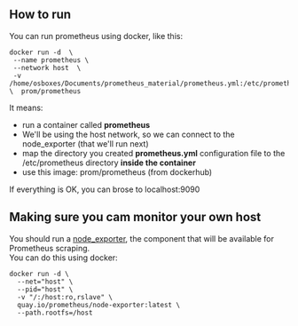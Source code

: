 ## How to run

You can run prometheus using docker, like this:
```
docker run -d  \
 --name prometheus \
 --network host  \
 -v /home/osboxes/Documents/prometheus_material/prometheus.yml:/etc/prometheus/prometheus.yml \  prom/prometheus
```
It means:
- run a container called **prometheus**
- We'll be using the host network, so we can connect to the node_exporter (that we'll run next)
- map the directory you created **prometheus.yml** configuration file to the /etc/prometheus directory **inside the container**
- use this image:  prom/prometheus (from dockerhub)

If everything is OK, you can brose to localhost:9090

## Making sure you cam monitor your own host

You should run a [node_exporter](https://prometheus.io/docs/guides/node-exporter/), the component that will be available for Prometheus scraping.  
You can do this using docker:

```
docker run -d \
  --net="host" \
  --pid="host" \
  -v "/:/host:ro,rslave" \
  quay.io/prometheus/node-exporter:latest \
  --path.rootfs=/host
```